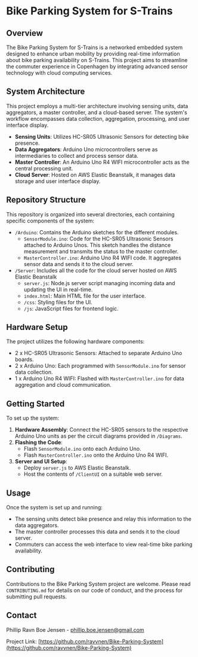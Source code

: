 # Bike Parking System for S-Trains

## Overview

The Bike Parking System for S-Trains is a networked embedded system designed to enhance urban mobility by providing real-time information about bike parking availability on S-Trains. This project aims to streamline the commuter experience in Copenhagen by integrating advanced sensor technology with cloud computing services.

## System Architecture

This project employs a multi-tier architecture involving sensing units, data aggregators, a master controller, and a cloud-based server. The system's workflow encompasses data collection, aggregation, processing, and user interface display.

- **Sensing Units**: Utilizes HC-SR05 Ultrasonic Sensors for detecting bike presence.
- **Data Aggregators**: Arduino Uno microcontrollers serve as intermediaries to collect and process sensor data.
- **Master Controller**: An Arduino Uno R4 WIFI microcontroller acts as the central processing unit.
- **Cloud Server**: Hosted on AWS Elastic Beanstalk, it manages data storage and user interface display.

## Repository Structure

This repository is organized into several directories, each containing specific components of the system:

- `/Arduino`: Contains the Arduino sketches for the different modules.
  - `SensorModule.ino`: Code for the HC-SR05 Ultrasonic Sensors attached to Arduino Unos. This sketch handles the distance measurement and transmits the status to the master controller.
  - `MasterController.ino`: Arduino Uno R4 WIFI code. It aggregates sensor data and sends it to the cloud server.
- `/Server`: Includes all the code for the cloud server hosted on AWS Elastic Beanstalk
  - `server.js`: Node.js server script managing incoming data and updating the UI in real-time.
  - `index.html`: Main HTML file for the user interface.
  - `/css`: Styling files for the UI.
  - `/js`: JavaScript files for frontend logic.

## Hardware Setup

The project utilizes the following hardware components:

- 2 x HC-SR05 Ultrasonic Sensors: Attached to separate Arduino Uno boards.
- 2 x Arduino Uno: Each programmed with `SensorModule.ino` for sensor data collection.
- 1 x Arduino Uno R4 WIFI: Flashed with `MasterController.ino` for data aggregation and cloud communication.

## Getting Started

To set up the system:

1. **Hardware Assembly**: Connect the HC-SR05 sensors to the respective Arduino Uno units as per the circuit diagrams provided in `/Diagrams`.
2. **Flashing the Code**:
   - Flash `SensorModule.ino` onto each Arduino Uno.
   - Flash `MasterController.ino` onto the Arduino Uno R4 WIFI.
3. **Server and UI Setup**:
   - Deploy `server.js` to AWS Elastic Beanstalk.
   - Host the contents of `/ClientUI` on a suitable web server.

## Usage

Once the system is set up and running:

- The sensing units detect bike presence and relay this information to the data aggregators.
- The master controller processes this data and sends it to the cloud server.
- Commuters can access the web interface to view real-time bike parking availability.

## Contributing

Contributions to the Bike Parking System project are welcome. Please read `CONTRIBUTING.md` for details on our code of conduct, and the process for submitting pull requests.

## Contact

Phillip Ravn Boe Jensen - [phillip.boe.jensen@gmail.com](mailto:phillip.boe.jensen@gmail.com)

Project Link: [https://github.com/ravvnen/Bike-Parking-System](https://github.com/ravvnen/Bike-Parking-System)
